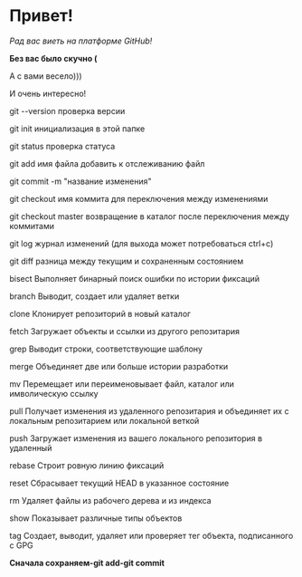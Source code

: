 # Привет!

*Рад вас виеть на платформе GitHub!*

__Без вас было скучно (__

А с вами весело)))

И очень интересно!

git --version проверка версии

git init инициализация в этой папке

git status проверка статуса

git add имя файла добавить к отслеживанию файл

git commit -m "название изменения"

git checkout имя коммита для переключения между изменениями

git checkout master возвращение в каталог после переключения между коммитами

git log журнал изменений (для выхода может потребоваться ctrl+c)

git diff разница между текущим и сохраненным состоянием

bisect Выполняет бинарный поиск ошибки по истории фиксаций 

branch Выводит, создает или удаляет ветки 
 
clone Клонирует репозиторий в новый каталог 
 
fetch Загружает объекты и ссылки из другого репозитария 

grep Выводит строки, соответствующие шаблону 
 
merge Объединяет две или больше истории разработки 

mv Перемещает или переименовывает файл, каталог или 
имволическую ссылку 

pull Получает изменения из удаленного репозитария и 
объединяет их с локальным репозитарием или локальной веткой 

push Загружает изменения из вашего локального репозитория в 
удаленный 

rebase Строит ровную линию фиксаций 

reset Сбрасывает текущий HEAD в указанное состояние 

rm Удаляет файлы из рабочего дерева и из индекса

show Показывает различные типы объектов 

tag Создает, выводит, удаляет или проверяет тег объекта, 
подписанного с GPG 

**Сначала сохраняем-git add-git commit**
